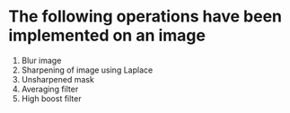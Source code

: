 # The following operations have been implemented on an image
1. Blur image
2. Sharpening of image using Laplace
3. Unsharpened mask
4. Averaging filter
5. High boost filter
